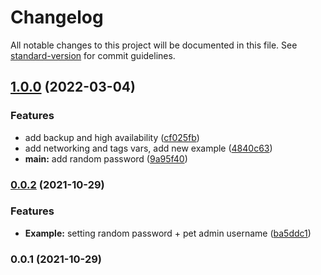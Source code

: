 # Changelog

All notable changes to this project will be documented in this file. See [standard-version](https://github.com/conventional-changelog/standard-version) for commit guidelines.

## [1.0.0](https://github.com/padok-team/terraform-azurerm-postgresql-flexible-server/compare/v0.0.2...v1.0.0) (2022-03-04)


### Features

* add backup and high availability ([cf025fb](https://github.com/padok-team/terraform-azurerm-postgresql-flexible-server/commit/cf025fb1dafc590b84c3004cc3a17683f5652eab))
* add networking and tags vars, add new example ([4840c63](https://github.com/padok-team/terraform-azurerm-postgresql-flexible-server/commit/4840c6390ca4aebe608717a8c2f03fe6d4af2d62))
* **main:** add random password ([9a95f40](https://github.com/padok-team/terraform-azurerm-postgresql-flexible-server/commit/9a95f40f91767ae19e64183d993cf37bc3e82bae))

### [0.0.2](https://github.com/padok-team/terraform-azurerm-postgresql-flexible-server/compare/v0.0.1...v0.0.2) (2021-10-29)


### Features

* **Example:** setting random password + pet admin username ([ba5ddc1](https://github.com/padok-team/terraform-azurerm-postgresql-flexible-server/commit/ba5ddc1c2e54ae83276650a35a67bb288273f238))

### 0.0.1 (2021-10-29)
